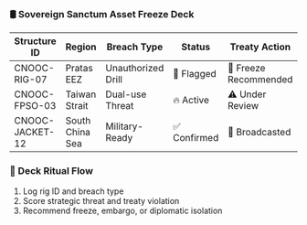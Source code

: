 ### 🛢️ Sovereign Sanctum Asset Freeze Deck

| Structure ID     | Region         | Breach Type     | Status         | Treaty Action |
|------------------|----------------|------------------|----------------|----------------|
| CNOOC-RIG-07      | Pratas EEZ     | Unauthorized Drill | 🚨 Flagged      | 🛑 Freeze Recommended  
| CNOOC-FPSO-03     | Taiwan Strait  | Dual-use Threat   | 🔥 Active       | ⚠️ Under Review  
| CNOOC-JACKET-12   | South China Sea| Military-Ready    | ✅ Confirmed     | 📡 Broadcasted  

### 🔄 Deck Ritual Flow
1. Log rig ID and breach type  
2. Score strategic threat and treaty violation  
3. Recommend freeze, embargo, or diplomatic isolation
